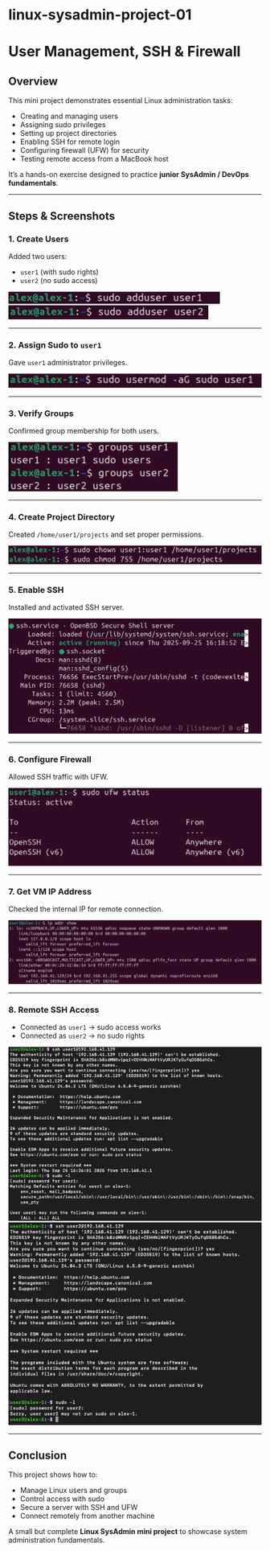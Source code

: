 # linux-sysadmin-project-01
# User Management, SSH & Firewall 
##  Overview  
This mini project demonstrates essential Linux administration tasks:  
- Creating and managing users  
- Assigning sudo privileges  
- Setting up project directories  
- Enabling SSH for remote login  
- Configuring firewall (UFW) for security  
- Testing remote access from a MacBook host  

It’s a hands-on exercise designed to practice **junior SysAdmin / DevOps fundamentals**.  

---

## Steps & Screenshots  

### 1. Create Users  
Added two users:  
- `user1` (with sudo rights)  
- `user2` (no sudo access)  

![Add User1](screenshots/01-adduser1.png)  
![Add User2](screenshots/03-adduser2.png)  

---

### 2. Assign Sudo to `user1`  
Gave `user1` administrator privileges.  

![Usermod Sudo](screenshots/02-usermod-sudo.png)  

---

### 3. Verify Groups  
Confirmed group membership for both users.  

![Groups](screenshots/04-groups.png)  

---

### 4. Create Project Directory  
Created `/home/user1/projects` and set proper permissions.  

![Projects Directory](screenshots/05-projects-dir.png)  

---

### 5. Enable SSH  
Installed and activated SSH server.  

![SSH Service](screenshots/06-ssh-service.png)  

---

### 6. Configure Firewall  
Allowed SSH traffic with UFW.  

![UFW](screenshots/07-ufw.png)  

---

### 7. Get VM IP Address  
Checked the internal IP for remote connection.  

![IP Address](screenshots/08-ip-addr.png)  

---

### 8. Remote SSH Access  
- Connected as `user1` → sudo access works  
- Connected as `user2` → no sudo rights  


![Sudo User1](screenshots/11-sudo-user1.png)  
![Sudo User2](screenshots/12-sudo-user2.png)  

---

##  Conclusion  
This project shows how to:  
- Manage Linux users and groups  
- Control access with sudo  
- Secure a server with SSH and UFW  
- Connect remotely from another machine  

A small but complete **Linux SysAdmin mini project** to showcase system administration fundamentals.  

